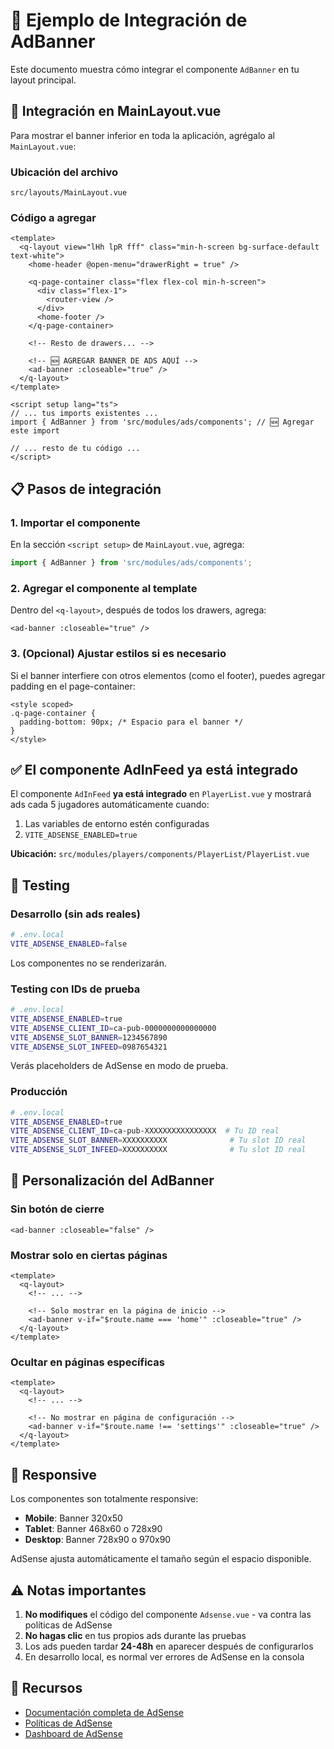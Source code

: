 # 📱 Ejemplo de Integración de AdBanner

Este documento muestra cómo integrar el componente `AdBanner` en tu layout principal.

## 🎯 Integración en MainLayout.vue

Para mostrar el banner inferior en toda la aplicación, agrégalo al `MainLayout.vue`:

### Ubicación del archivo
`src/layouts/MainLayout.vue`

### Código a agregar

```vue
<template>
  <q-layout view="lHh lpR fff" class="min-h-screen bg-surface-default text-white">
    <home-header @open-menu="drawerRight = true" />

    <q-page-container class="flex flex-col min-h-screen">
      <div class="flex-1">
        <router-view />
      </div>
      <home-footer />
    </q-page-container>

    <!-- Resto de drawers... -->
    
    <!-- 🆕 AGREGAR BANNER DE ADS AQUÍ -->
    <ad-banner :closeable="true" />
  </q-layout>
</template>

<script setup lang="ts">
// ... tus imports existentes ...
import { AdBanner } from 'src/modules/ads/components'; // 🆕 Agregar este import

// ... resto de tu código ...
</script>
```

## 📋 Pasos de integración

### 1. Importar el componente

En la sección `<script setup>` de `MainLayout.vue`, agrega:

```typescript
import { AdBanner } from 'src/modules/ads/components';
```

### 2. Agregar el componente al template

Dentro del `<q-layout>`, después de todos los drawers, agrega:

```vue
<ad-banner :closeable="true" />
```

### 3. (Opcional) Ajustar estilos si es necesario

Si el banner interfiere con otros elementos (como el footer), puedes agregar padding en el page-container:

```vue
<style scoped>
.q-page-container {
  padding-bottom: 90px; /* Espacio para el banner */
}
</style>
```

## ✅ El componente AdInFeed ya está integrado

El componente `AdInFeed` **ya está integrado** en `PlayerList.vue` y mostrará ads cada 5 jugadores automáticamente cuando:

1. Las variables de entorno estén configuradas
2. `VITE_ADSENSE_ENABLED=true`

**Ubicación:** `src/modules/players/components/PlayerList/PlayerList.vue`

## 🧪 Testing

### Desarrollo (sin ads reales)

```bash
# .env.local
VITE_ADSENSE_ENABLED=false
```

Los componentes no se renderizarán.

### Testing con IDs de prueba

```bash
# .env.local
VITE_ADSENSE_ENABLED=true
VITE_ADSENSE_CLIENT_ID=ca-pub-0000000000000000
VITE_ADSENSE_SLOT_BANNER=1234567890
VITE_ADSENSE_SLOT_INFEED=0987654321
```

Verás placeholders de AdSense en modo de prueba.

### Producción

```bash
# .env.local
VITE_ADSENSE_ENABLED=true
VITE_ADSENSE_CLIENT_ID=ca-pub-XXXXXXXXXXXXXXXX  # Tu ID real
VITE_ADSENSE_SLOT_BANNER=XXXXXXXXXX              # Tu slot ID real
VITE_ADSENSE_SLOT_INFEED=XXXXXXXXXX              # Tu slot ID real
```

## 🎨 Personalización del AdBanner

### Sin botón de cierre

```vue
<ad-banner :closeable="false" />
```

### Mostrar solo en ciertas páginas

```vue
<template>
  <q-layout>
    <!-- ... -->
    
    <!-- Solo mostrar en la página de inicio -->
    <ad-banner v-if="$route.name === 'home'" :closeable="true" />
  </q-layout>
</template>
```

### Ocultar en páginas específicas

```vue
<template>
  <q-layout>
    <!-- ... -->
    
    <!-- No mostrar en página de configuración -->
    <ad-banner v-if="$route.name !== 'settings'" :closeable="true" />
  </q-layout>
</template>
```

## 📱 Responsive

Los componentes son totalmente responsive:

- **Mobile**: Banner 320x50
- **Tablet**: Banner 468x60 o 728x90
- **Desktop**: Banner 728x90 o 970x90

AdSense ajusta automáticamente el tamaño según el espacio disponible.

## ⚠️ Notas importantes

1. **No modifiques** el código del componente `Adsense.vue` - va contra las políticas de AdSense
2. **No hagas clic** en tus propios ads durante las pruebas
3. Los ads pueden tardar **24-48h** en aparecer después de configurarlos
4. En desarrollo local, es normal ver errores de AdSense en la consola

## 🔗 Recursos

- [Documentación completa de AdSense](./ADSENSE_SETUP.md)
- [Políticas de AdSense](https://support.google.com/adsense/answer/48182)
- [Dashboard de AdSense](https://www.google.com/adsense/)
